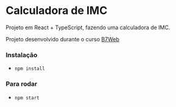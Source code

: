# Calculadora de IMC

Projeto em React + TypeScript, fazendo uma calculadora de IMC.

Projeto desenvolvido durante o curso [B7Web](<https://www.b7web.com.br>)

### Instalação
- `npm install`

### Para rodar
- `npm start`




